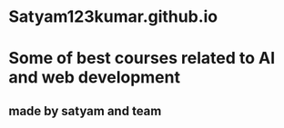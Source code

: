 # Satyam123kumar.github.io
# Some of best courses related to AI and web development

## made by satyam and team
